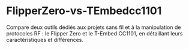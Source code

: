 # FlipperZero-vs-TEmbedcc1101
Compare deux outils dédiés aux projets sans fil et à la manipulation de protocoles RF : le Flipper Zero et le T-Embed CC1101, en détaillant leurs caractéristiques et différences.
